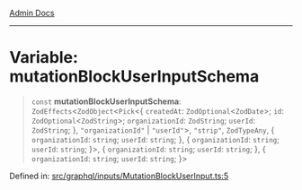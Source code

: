[Admin Docs](/)

***

# Variable: mutationBlockUserInputSchema

> `const` **mutationBlockUserInputSchema**: `ZodEffects`\<`ZodObject`\<`Pick`\<\{ `createdAt`: `ZodOptional`\<`ZodDate`\>; `id`: `ZodOptional`\<`ZodString`\>; `organizationId`: `ZodString`; `userId`: `ZodString`; \}, `"organizationId"` \| `"userId"`\>, `"strip"`, `ZodTypeAny`, \{ `organizationId`: `string`; `userId`: `string`; \}, \{ `organizationId`: `string`; `userId`: `string`; \}\>, \{ `organizationId`: `string`; `userId`: `string`; \}, \{ `organizationId`: `string`; `userId`: `string`; \}\>

Defined in: [src/graphql/inputs/MutationBlockUserInput.ts:5](https://github.com/Sourya07/talawa-api/blob/ead7a48e0174153214ee7311f8b242ee1c1a12ca/src/graphql/inputs/MutationBlockUserInput.ts#L5)
